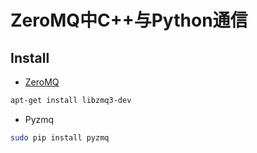 # ZeroMQ中C++与Python通信

## Install

- [ZeroMQ](https://zeromq.org/download/)

```bash
apt-get install libzmq3-dev
```

- Pyzmq 

```bash
sudo pip install pyzmq
```

